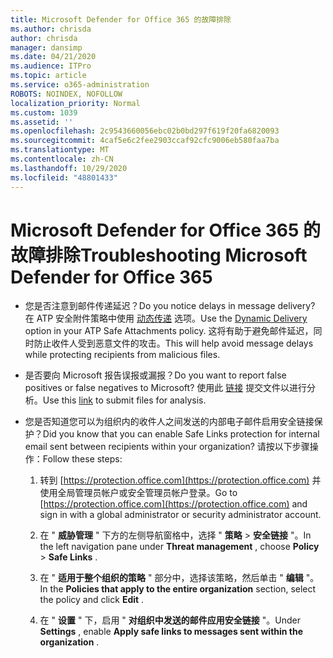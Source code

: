 ```yaml
---
title: Microsoft Defender for Office 365 的故障排除
ms.author: chrisda
author: chrisda
manager: dansimp
ms.date: 04/21/2020
ms.audience: ITPro
ms.topic: article
ms.service: o365-administration
ROBOTS: NOINDEX, NOFOLLOW
localization_priority: Normal
ms.custom: 1039
ms.assetid: ''
ms.openlocfilehash: 2c9543660056ebc02b0bd297f619f20fa6820093
ms.sourcegitcommit: 4caf5e6c2fee2903ccaf92cfc9006eb580faa7ba
ms.translationtype: MT
ms.contentlocale: zh-CN
ms.lasthandoff: 10/29/2020
ms.locfileid: "48801433"
---
```

# <a name="troubleshooting-microsoft-defender-for-office-365"></a><span data-ttu-id="cb30d-102">Microsoft Defender for Office 365 的故障排除</span><span class="sxs-lookup"><span data-stu-id="cb30d-102">Troubleshooting Microsoft Defender for Office 365</span></span>

- <span data-ttu-id="cb30d-103">您是否注意到邮件传递延迟？</span><span class="sxs-lookup"><span data-stu-id="cb30d-103">Do you notice delays in message delivery?</span></span> <span data-ttu-id="cb30d-104">在 ATP 安全附件策略中使用 [动态传递](https://docs.microsoft.com/microsoft-365/security/office-365-security/dynamic-delivery-and-previewing) 选项。</span><span class="sxs-lookup"><span data-stu-id="cb30d-104">Use the [Dynamic Delivery](https://docs.microsoft.com/microsoft-365/security/office-365-security/dynamic-delivery-and-previewing) option in your ATP Safe Attachments policy.</span></span> <span data-ttu-id="cb30d-105">这将有助于避免邮件延迟，同时防止收件人受到恶意文件的攻击。</span><span class="sxs-lookup"><span data-stu-id="cb30d-105">This will help avoid message delays while protecting recipients from malicious files.</span></span>

- <span data-ttu-id="cb30d-106">是否要向 Microsoft 报告误报或漏报？</span><span class="sxs-lookup"><span data-stu-id="cb30d-106">Do you want to report false positives or false negatives to Microsoft?</span></span> <span data-ttu-id="cb30d-107">使用此 [链接](https://www.microsoft.com/wdsi/filesubmission/) 提交文件以进行分析。</span><span class="sxs-lookup"><span data-stu-id="cb30d-107">Use this [link](https://www.microsoft.com/wdsi/filesubmission/) to submit files for analysis.</span></span>

- <span data-ttu-id="cb30d-108">您是否知道您可以为组织内的收件人之间发送的内部电子邮件启用安全链接保护？</span><span class="sxs-lookup"><span data-stu-id="cb30d-108">Did you know that you can enable Safe Links protection for internal email sent between recipients within your organization?</span></span> <span data-ttu-id="cb30d-109">请按以下步骤操作：</span><span class="sxs-lookup"><span data-stu-id="cb30d-109">Follow these steps:</span></span>

  1. <span data-ttu-id="cb30d-110">转到 [https://protection.office.com](https://protection.office.com) 并使用全局管理员帐户或安全管理员帐户登录。</span><span class="sxs-lookup"><span data-stu-id="cb30d-110">Go to [https://protection.office.com](https://protection.office.com) and sign in with a global administrator or security administrator account.</span></span>

  2. <span data-ttu-id="cb30d-111">在 " **威胁管理** " 下方的左侧导航窗格中，选择 " **策略** \> **安全链接** "。</span><span class="sxs-lookup"><span data-stu-id="cb30d-111">In the left navigation pane under **Threat management** , choose **Policy** \> **Safe Links** .</span></span>

  3. <span data-ttu-id="cb30d-112">在 " **适用于整个组织的策略** " 部分中，选择该策略，然后单击 " **编辑** "。</span><span class="sxs-lookup"><span data-stu-id="cb30d-112">In the **Policies that apply to the entire organization** section, select the policy and click **Edit** .</span></span>

  4. <span data-ttu-id="cb30d-113">在 " **设置** " 下，启用 " **对组织中发送的邮件应用安全链接** "。</span><span class="sxs-lookup"><span data-stu-id="cb30d-113">Under **Settings** , enable **Apply safe links to messages sent within the organization** .</span></span>
